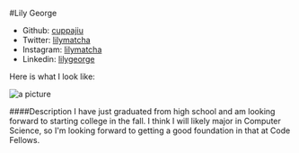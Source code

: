 #Lily George

* Github: [cuppajiu](https://github.com/cuppajiu)
* Twitter: [lilymatcha](https://twitter.com/lilymatcha)
* Instagram: [lilymatcha](http://instagram.com/lilymatcha)
* Linkedin: [lilygeorge](https://www.linkedin.com/in/lilygeorge)

Here is what I look like:

![a picture](https://fbcdn-sphotos-b-a.akamaihd.net/hphotos-ak-xpf1/v/t1.0-9/p720x720/10171188_10200714560065949_3670509889298537081_n.jpg?oh=0a1c48d497e1ceed961532689bee1724&oe=543C309B&__gda__=1412754317_2ac305428113e9516ddc81db66bb05f4)

####Description
I have just graduated from high school and am looking forward to starting college in the fall. I think I will likely major in Computer Science, so I'm looking forward to getting a good foundation in that at Code Fellows.
